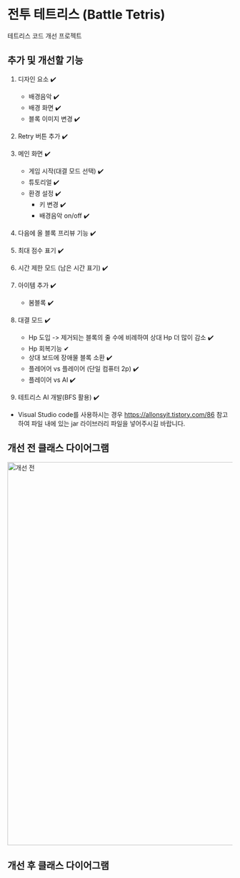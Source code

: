 # 전투 테트리스 (Battle Tetris)
테트리스 코드 개선 프로젝트

## 추가 및 개선할 기능
1. 디자인 요소 ✔️
   * 배경음악 ✔️
   * 배경 화면 ✔️
   * 블록 이미지 변경 ✔️

2. Retry 버튼 추가 ✔️

3. 메인 화면 ✔️ 
   * 게임 시작(대결 모드 선택) ✔️
   * 튜토리얼 ✔️
   * 환경 설정 ✔️
      - 키 변경 ✔️
      - 배경음악 on/off ✔️
  
4. 다음에 올 블록 프리뷰 기능 ✔️

5. 최대 점수 표기 ✔️

6. 시간 제한 모드 (남은 시간 표기) ✔️

7. 아이템 추가 ✔️
   * 봄블록 ✔️

8. 대결 모드 ✔️
   * Hp 도입 -> 제거되는 블록의 줄 수에 비례하여 상대 Hp 더 많이 감소 ✔️
   * Hp 회복기능 ✔
   * 상대 보드에 장애물 블록 소환 ✔️
   * 플레어어 vs 플레이어 (단일 컴퓨터 2p) ✔️
   * 플레이어 vs AI ✔️

9. 테트리스 AI 개발(BFS 활용) ✔️

- Visual Studio code를 사용하시는 경우 https://allonsyit.tistory.com/86 참고하여 파일 내에 있는 jar 라이브러리 파일을 넣어주시길 바랍니다.

## 개선 전 클래스 다이어그램
<img width="859" alt="개선 전" src="https://github.com/kkh0920/Java_Swing_Tetris/assets/65442366/0a5583f0-8cde-4d44-b3a3-9ce2594c34ff">

## 개선 후 클래스 다이어그램
